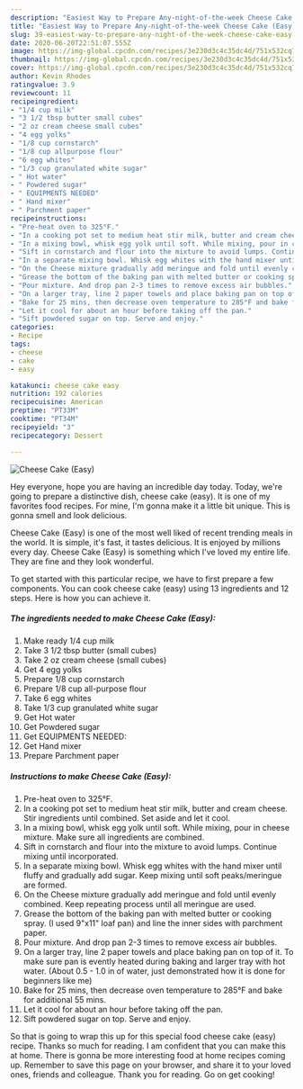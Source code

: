 ```yaml
---
description: "Easiest Way to Prepare Any-night-of-the-week Cheese Cake (Easy)"
title: "Easiest Way to Prepare Any-night-of-the-week Cheese Cake (Easy)"
slug: 39-easiest-way-to-prepare-any-night-of-the-week-cheese-cake-easy
date: 2020-06-20T22:51:07.555Z
image: https://img-global.cpcdn.com/recipes/3e230d3c4c35dc4d/751x532cq70/cheese-cake-easy-recipe-main-photo.jpg
thumbnail: https://img-global.cpcdn.com/recipes/3e230d3c4c35dc4d/751x532cq70/cheese-cake-easy-recipe-main-photo.jpg
cover: https://img-global.cpcdn.com/recipes/3e230d3c4c35dc4d/751x532cq70/cheese-cake-easy-recipe-main-photo.jpg
author: Kevin Rhodes
ratingvalue: 3.9
reviewcount: 11
recipeingredient:
- "1/4 cup milk"
- "3 1/2 tbsp butter small cubes"
- "2 oz cream cheese small cubes"
- "4 egg yolks"
- "1/8 cup cornstarch"
- "1/8 cup allpurpose flour"
- "6 egg whites"
- "1/3 cup granulated white sugar"
- " Hot water"
- " Powdered sugar"
- " EQUIPMENTS NEEDED"
- " Hand mixer"
- " Parchment paper"
recipeinstructions:
- "Pre-heat oven to 325°F."
- "In a cooking pot set to medium heat stir milk, butter and cream cheese. Stir ingredients until combined. Set aside and let it cool."
- "In a mixing bowl, whisk egg yolk until soft. While mixing, pour in cheese mixture. Make sure all ingredients are combined."
- "Sift in cornstarch and flour into the mixture to avoid lumps. Continue mixing until incorporated."
- "In a separate mixing bowl. Whisk egg whites with the hand mixer until fluffy and gradually add sugar. Keep mixing until soft peaks/meringue are formed."
- "On the Cheese mixture gradually add meringue and fold until evenly combined. Keep repeating process until all meringue are used."
- "Grease the bottom of the baking pan with melted butter or cooking spray. (I used 9&#34;x11&#34; loaf pan) and line the inner sides with parchment paper."
- "Pour mixture. And drop pan 2-3 times to remove excess air bubbles."
- "On a larger tray, line 2 paper towels and place baking pan on top of it. To make sure pan is evently heated during baking and larger tray with hot water. (About 0.5 - 1.0 in of water, just demonstrated how it is done for beginners like me)"
- "Bake for 25 mins, then decrease oven temperature to 285°F and bake for additional 55 mins."
- "Let it cool for about an hour before taking off the pan."
- "Sift powdered sugar on top. Serve and enjoy."
categories:
- Recipe
tags:
- cheese
- cake
- easy

katakunci: cheese cake easy 
nutrition: 192 calories
recipecuisine: American
preptime: "PT33M"
cooktime: "PT34M"
recipeyield: "3"
recipecategory: Dessert

---
```



![Cheese Cake (Easy)](https://img-global.cpcdn.com/recipes/3e230d3c4c35dc4d/751x532cq70/cheese-cake-easy-recipe-main-photo.jpg)

Hey everyone, hope you are having an incredible day today. Today, we're going to prepare a distinctive dish, cheese cake (easy). It is one of my favorites food recipes. For mine, I'm gonna make it a little bit unique. This is gonna smell and look delicious.



Cheese Cake (Easy) is one of the most well liked of recent trending meals in the world. It is simple, it's fast, it tastes delicious. It is enjoyed by millions every day. Cheese Cake (Easy) is something which I've loved my entire life. They are fine and they look wonderful.


To get started with this particular recipe, we have to first prepare a few components. You can cook cheese cake (easy) using 13 ingredients and 12 steps. Here is how you can achieve it.

<!--inarticleads1-->

##### The ingredients needed to make Cheese Cake (Easy):

1. Make ready 1/4 cup milk
1. Take 3 1/2 tbsp butter (small cubes)
1. Take 2 oz cream cheese (small cubes)
1. Get 4 egg yolks
1. Prepare 1/8 cup cornstarch
1. Prepare 1/8 cup all-purpose flour
1. Take 6 egg whites
1. Take 1/3 cup granulated white sugar
1. Get  Hot water
1. Get  Powdered sugar
1. Get  EQUIPMENTS NEEDED:
1. Get  Hand mixer
1. Prepare  Parchment paper




<!--inarticleads2-->

##### Instructions to make Cheese Cake (Easy):

1. Pre-heat oven to 325°F.
1. In a cooking pot set to medium heat stir milk, butter and cream cheese. Stir ingredients until combined. Set aside and let it cool.
1. In a mixing bowl, whisk egg yolk until soft. While mixing, pour in cheese mixture. Make sure all ingredients are combined.
1. Sift in cornstarch and flour into the mixture to avoid lumps. Continue mixing until incorporated.
1. In a separate mixing bowl. Whisk egg whites with the hand mixer until fluffy and gradually add sugar. Keep mixing until soft peaks/meringue are formed.
1. On the Cheese mixture gradually add meringue and fold until evenly combined. Keep repeating process until all meringue are used.
1. Grease the bottom of the baking pan with melted butter or cooking spray. (I used 9&#34;x11&#34; loaf pan) and line the inner sides with parchment paper.
1. Pour mixture. And drop pan 2-3 times to remove excess air bubbles.
1. On a larger tray, line 2 paper towels and place baking pan on top of it. To make sure pan is evently heated during baking and larger tray with hot water. (About 0.5 - 1.0 in of water, just demonstrated how it is done for beginners like me)
1. Bake for 25 mins, then decrease oven temperature to 285°F and bake for additional 55 mins.
1. Let it cool for about an hour before taking off the pan.
1. Sift powdered sugar on top. Serve and enjoy.




So that is going to wrap this up for this special food cheese cake (easy) recipe. Thanks so much for reading. I am confident that you can make this at home. There is gonna be more interesting food at home recipes coming up. Remember to save this page on your browser, and share it to your loved ones, friends and colleague. Thank you for reading. Go on get cooking!
